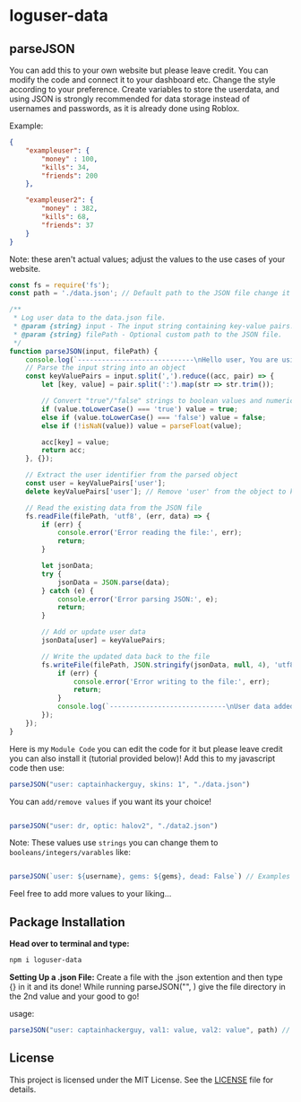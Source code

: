# loguser-data

## parseJSON

You can add this to your own website but please leave credit. You can modify the code and connect it to your dashboard etc. Change the style according to your preference.
Create variables to store the userdata, and using JSON is strongly recommended for data storage instead of usernames and passwords, as it is already done using Roblox.

Example:

```json
{
    "exampleuser": {
        "money" : 100,
        "kills": 34,
        "friends": 200
    },

    "exampleuser2": {
        "money" : 382,
        "kills": 68,
        "friends": 37
    }
}
```
Note: these aren't actual values; adjust the values to the use cases of your website.

```javascript
const fs = require('fs');
const path = './data.json'; // Default path to the JSON file change it to your liking

/**
 * Log user data to the data.json file.
 * @param {string} input - The input string containing key-value pairs.
 * @param {string} filePath - Optional custom path to the JSON file.
 */
function parseJSON(input, filePath) {
    console.log(`-----------------------------\nHello user, You are using parseJSON! Kindly change the constant 'path' to your desired path.\nYour current path is set to ${path}\n-----------------------------\n\n\n`)
    // Parse the input string into an object
    const keyValuePairs = input.split(',').reduce((acc, pair) => {
        let [key, value] = pair.split(':').map(str => str.trim());

        // Convert "true"/"false" strings to boolean values and numeric strings to numbers
        if (value.toLowerCase() === 'true') value = true;
        else if (value.toLowerCase() === 'false') value = false;
        else if (!isNaN(value)) value = parseFloat(value);

        acc[key] = value;
        return acc;
    }, {});

    // Extract the user identifier from the parsed object
    const user = keyValuePairs['user'];
    delete keyValuePairs['user']; // Remove 'user' from the object to keep other data

    // Read the existing data from the JSON file
    fs.readFile(filePath, 'utf8', (err, data) => {
        if (err) {
            console.error('Error reading the file:', err);
            return;
        }

        let jsonData;
        try {
            jsonData = JSON.parse(data);
        } catch (e) {
            console.error('Error parsing JSON:', e);
            return;
        }

        // Add or update user data
        jsonData[user] = keyValuePairs;

        // Write the updated data back to the file
        fs.writeFile(filePath, JSON.stringify(jsonData, null, 4), 'utf8', (err) => {
            if (err) {
                console.error('Error writing to the file:', err);
                return;
            }
            console.log(`-----------------------------\nUser data added/updated successfully.\nLogs {\n  Update: "Modified ${path}\n  key="undefined"\n}\n-----------------------------\n\n\n`)
        });
    });
}
```

Here is my `Module Code` you can edit the code for it but please leave credit you can also install it (tutorial provided below)! Add this to my javascript code then use:

```javascript
parseJSON("user: captainhackerguy, skins: 1", "./data.json")
```

You can `add/remove values` if you want its your choice!

```javascript

parseJSON("user: dr, optic: halov2", "./data2.json")

```

Note: These values use `strings` you can change them to `booleans/integers/varables` like:

```javascript

parseJSON(`user: ${username}, gems: ${gems}, dead: False`) // Examples of Integers/Variables/Booleans

```
Feel free to add more values to your liking...


## Package Installation

**Head over to terminal and type:**

```bash
npm i loguser-data
```

**Setting Up a .json File:** Create a file with the .json extention and then type {} in it and its done! 
While running parseJSON("", <filepath>) give the file directory in the 2nd value and your good to go!

usage:
```javascript
parseJSON("user: captainhackerguy, val1: value, val2: value", path) // You can add an infinite amount of values. Make sure to use user at the start or else it will appear as undefined.
```



## License

This project is licensed under the MIT License. See the [LICENSE](https://github.com/CaptainHackerGuy/loguser-data?tab=MIT-1-ov-file) file for details.
